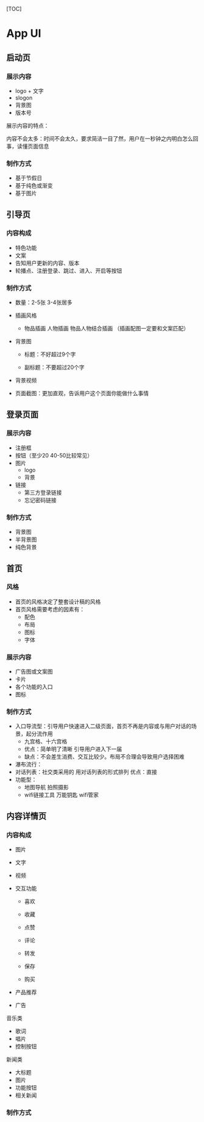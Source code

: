 [TOC]

# App UI

## 启动页

### 展示内容

- logo + 文字
- slogon
- 背景图
- 版本号

展示内容的特点：

内容不会太多：时间不会太久，要求简洁一目了然，用户在一秒钟之内明白怎么回事，读懂页面信息

### 制作方式

- 基于节假日
- 基于纯色或渐变
- 基于图片

## 引导页

### 内容构成

- 特色功能
- 文案
- 告知用户更新的内容、版本
- 轮播点、注册登录、跳过、进入、开启等按钮

### 制作方式

- 数量：2-5张 3-4张居多

- 插画风格

  + 物品插画 人物插画  物品人物结合插画 （插画配图一定要和文案匹配）

- 背景图

  + 标题：不好超过9个字

  + 副标题：不要超过20个字

- 背景视频

- 页面截图：更加直观，告诉用户这个页面你能做什么事情

## 登录页面

### 展示内容

- 注册框
- 按钮（至少20 40-50比较常见）
- 图片
  - logo
  - 背景
- 链接
  - 第三方登录链接
  - 忘记密码链接

### 制作方式

- 背景图
- 半背景图
- 纯色背景

## 首页

### 风格

- 首页的风格决定了整套设计稿的风格
- 首页风格需要考虑的因素有：
  + 配色
  + 布局
  + 图标
  + 字体

### 展示内容

- 广告图或文案图
- 卡片
- 各个功能的入口
- 图标

### 制作方式

- 入口导流型：引导用户快速进入二级页面，首页不再是内容或与用户对话的场景，起分流作用
  - 九宫格、十六宫格
  - 优点：简单明了清晰 引导用户进入下一届
  - 缺点：不会差生消费、交互比较少。布局不合理会导致用户选择困难
- 瀑布流行：
- 对话列表：社交类采用的 用对话列表的形式排列 优点：直接  
- 功能型：
  + 地图导航  拍照摄影
  + wifi链接工具 万能钥匙 wifi管家

## 内容详情页

### 内容构成

- 图片
- 文字
- 视频
- 交互功能

  + 喜欢

  + 收藏

  + 点赞

  + 评论

  + 转发

  + 保存

  + 购买
- 产品推荐
- 广告

音乐类

- 歌词
- 唱片
- 控制按钮

新闻类

- 大标题 
- 图片
- 功能按钮
- 相关新闻



### 制作方式